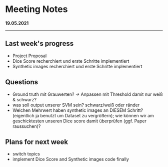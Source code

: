 # Meeting Notes
**19.05.2021**

---

## Last week's progress
- Project Proposal
- Dice Score recherchiert und erste Schritte implementiert
- Synthetic images recherchiert und erste Schritte implementiert

## Questions
- Ground truth mit Grauwerten? → Anpassen mit Threshold damit nur weiß & schwarz?
- was soll output unserer SVM sein? schwarz/weiß oder ränder
- Welchen Mehrwert haben synthetic images an DIESEM Schritt? (eigentlich ja benutzt um Dataset zu vergrößern); wie können wir am geschicktesten unseren Dice score damit überprüfen (ggf. Paper raussuchen)?



## Plans for next week
- switch topics
- implement Dice Score and Synthetic images code finally